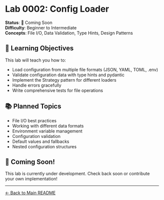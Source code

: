 # Lab 0002: Config Loader

**Status**: 🚧 Coming Soon  
**Difficulty**: Beginner to Intermediate  
**Concepts**: File I/O, Data Validation, Type Hints, Design Patterns

## 🎯 Learning Objectives

This lab will teach you how to:

- Load configuration from multiple file formats (JSON, YAML, TOML, .env)
- Validate configuration data with type hints and pydantic
- Implement the Strategy pattern for different loaders
- Handle errors gracefully
- Write comprehensive tests for file operations

## 📚 Planned Topics

- File I/O best practices
- Working with different data formats
- Environment variable management
- Configuration validation
- Default values and fallbacks
- Nested configuration structures

## 🚀 Coming Soon!

This lab is currently under development. Check back soon or contribute your own implementation!

---

[← Back to Main README](../../README.md)

